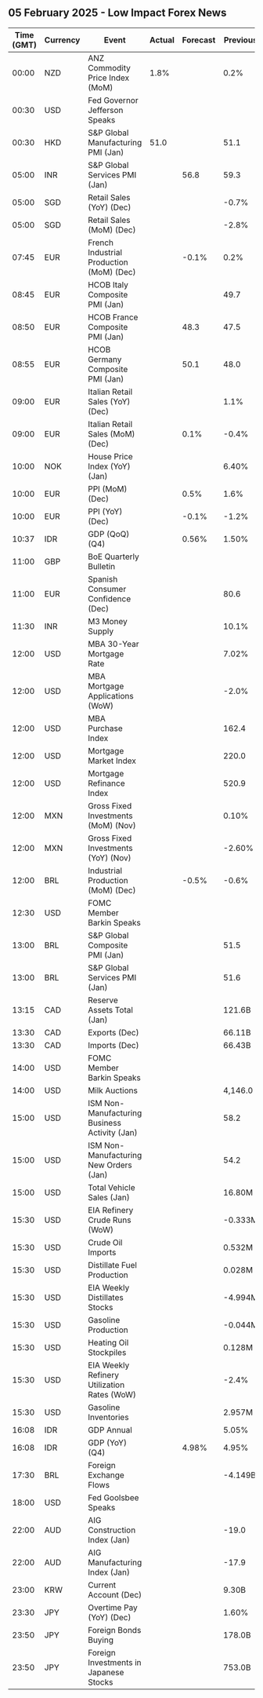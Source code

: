 ## 05 February 2025 - Low Impact Forex News

| Time (GMT) | Currency | Event | Actual | Forecast | Previous |
|------|----------|-------|--------|----------|----------|
| 00:00 | NZD | ANZ Commodity Price Index (MoM) | 1.8% |  | 0.2% |
| 00:30 | USD | Fed Governor Jefferson Speaks |  |  |  |
| 00:30 | HKD | S&P Global Manufacturing PMI (Jan) | 51.0 |  | 51.1 |
| 05:00 | INR | S&P Global Services PMI (Jan) |  | 56.8 | 59.3 |
| 05:00 | SGD | Retail Sales (YoY) (Dec) |  |  | -0.7% |
| 05:00 | SGD | Retail Sales (MoM) (Dec) |  |  | -2.8% |
| 07:45 | EUR | French Industrial Production (MoM) (Dec) |  | -0.1% | 0.2% |
| 08:45 | EUR | HCOB Italy Composite PMI (Jan) |  |  | 49.7 |
| 08:50 | EUR | HCOB France Composite PMI (Jan) |  | 48.3 | 47.5 |
| 08:55 | EUR | HCOB Germany Composite PMI (Jan) |  | 50.1 | 48.0 |
| 09:00 | EUR | Italian Retail Sales (YoY) (Dec) |  |  | 1.1% |
| 09:00 | EUR | Italian Retail Sales (MoM) (Dec) |  | 0.1% | -0.4% |
| 10:00 | NOK | House Price Index (YoY) (Jan) |  |  | 6.40% |
| 10:00 | EUR | PPI (MoM) (Dec) |  | 0.5% | 1.6% |
| 10:00 | EUR | PPI (YoY) (Dec) |  | -0.1% | -1.2% |
| 10:37 | IDR | GDP (QoQ) (Q4) |  | 0.56% | 1.50% |
| 11:00 | GBP | BoE Quarterly Bulletin |  |  |  |
| 11:00 | EUR | Spanish Consumer Confidence (Dec) |  |  | 80.6 |
| 11:30 | INR | M3 Money Supply |  |  | 10.1% |
| 12:00 | USD | MBA 30-Year Mortgage Rate |  |  | 7.02% |
| 12:00 | USD | MBA Mortgage Applications (WoW) |  |  | -2.0% |
| 12:00 | USD | MBA Purchase Index |  |  | 162.4 |
| 12:00 | USD | Mortgage Market Index |  |  | 220.0 |
| 12:00 | USD | Mortgage Refinance Index |  |  | 520.9 |
| 12:00 | MXN | Gross Fixed Investments (MoM) (Nov) |  |  | 0.10% |
| 12:00 | MXN | Gross Fixed Investments (YoY) (Nov) |  |  | -2.60% |
| 12:00 | BRL | Industrial Production (MoM) (Dec) |  | -0.5% | -0.6% |
| 12:30 | USD | FOMC Member Barkin Speaks |  |  |  |
| 13:00 | BRL | S&P Global Composite PMI (Jan) |  |  | 51.5 |
| 13:00 | BRL | S&P Global Services PMI (Jan) |  |  | 51.6 |
| 13:15 | CAD | Reserve Assets Total (Jan) |  |  | 121.6B |
| 13:30 | CAD | Exports (Dec) |  |  | 66.11B |
| 13:30 | CAD | Imports (Dec) |  |  | 66.43B |
| 14:00 | USD | FOMC Member Barkin Speaks |  |  |  |
| 14:00 | USD | Milk Auctions |  |  | 4,146.0 |
| 15:00 | USD | ISM Non-Manufacturing Business Activity (Jan) |  |  | 58.2 |
| 15:00 | USD | ISM Non-Manufacturing New Orders (Jan) |  |  | 54.2 |
| 15:00 | USD | Total Vehicle Sales (Jan) |  |  | 16.80M |
| 15:30 | USD | EIA Refinery Crude Runs (WoW) |  |  | -0.333M |
| 15:30 | USD | Crude Oil Imports |  |  | 0.532M |
| 15:30 | USD | Distillate Fuel Production |  |  | 0.028M |
| 15:30 | USD | EIA Weekly Distillates Stocks |  |  | -4.994M |
| 15:30 | USD | Gasoline Production |  |  | -0.044M |
| 15:30 | USD | Heating Oil Stockpiles |  |  | 0.128M |
| 15:30 | USD | EIA Weekly Refinery Utilization Rates (WoW) |  |  | -2.4% |
| 15:30 | USD | Gasoline Inventories |  |  | 2.957M |
| 16:08 | IDR | GDP Annual |  |  | 5.05% |
| 16:08 | IDR | GDP (YoY) (Q4) |  | 4.98% | 4.95% |
| 17:30 | BRL | Foreign Exchange Flows |  |  | -4.149B |
| 18:00 | USD | Fed Goolsbee Speaks |  |  |  |
| 22:00 | AUD | AIG Construction Index (Jan) |  |  | -19.0 |
| 22:00 | AUD | AIG Manufacturing Index (Jan) |  |  | -17.9 |
| 23:00 | KRW | Current Account (Dec) |  |  | 9.30B |
| 23:30 | JPY | Overtime Pay (YoY) (Dec) |  |  | 1.60% |
| 23:50 | JPY | Foreign Bonds Buying |  |  | 178.0B |
| 23:50 | JPY | Foreign Investments in Japanese Stocks |  |  | 753.0B |
